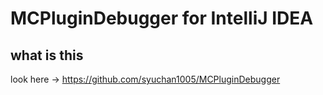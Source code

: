# MCPluginDebugger for IntelliJ IDEA
## what is this
look here -> https://github.com/syuchan1005/MCPluginDebugger